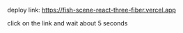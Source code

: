 deploy link: https://fish-scene-react-three-fiber.vercel.app

click on the link and wait about 5 seconds
